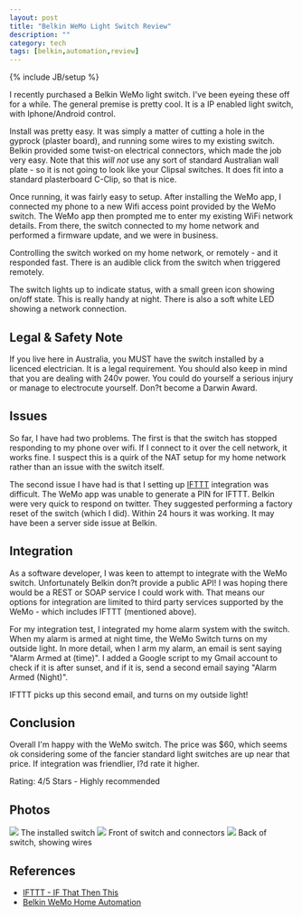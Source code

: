 ```yaml
---
layout: post
title: "Belkin WeMo Light Switch Review"
description: ""
category: tech
tags: [belkin,automation,review]
---
```

{% include JB/setup %}

I recently purchased a Belkin WeMo light switch. I've been eyeing these off for a while. The general premise is pretty cool. It is a IP enabled light switch, with Iphone/Android control.    

Install was pretty easy. It was simply a matter of cutting a hole in the gyprock (plaster board), and running some wires to my existing switch. Belkin provided some twist-on electrical connectors, which made the job very easy. Note that this *will not* use any sort of standard Australian wall plate - so it is not going to look like your Clipsal switches. It does fit into a standard plasterboard C-Clip, so that is nice.

Once running, it was fairly easy to setup. After installing the WeMo app, I connected my phone to a new Wifi access point provided by the WeMo switch. The WeMo app then prompted me to enter my existing WiFi network details. From there, the switch connected to my home network and performed a firmware update, and we were in business. 

Controlling the switch worked on my home network, or remotely - and it responded fast. There is an audible click from the switch when triggered remotely.  

The switch lights up to indicate status, with a small green icon showing on/off state. This is really handy at night. There is also a soft white LED showing a network connection.

Legal & Safety Note 
-------------------
If you live here in Australia, you MUST have the switch installed by a licenced electrician. It is a legal requirement. You should also keep in mind that you are dealing with 240v power. You could do yourself a serious injury or manage to electrocute yourself. Don?t become a Darwin Award.

Issues  
------
So far, I have had two problems. The first is that the switch has stopped responding to my phone over wifi. If I connect to it over the cell network, it works fine. I suspect this is a quirk of the NAT setup for my home network rather than an issue with the switch itself.

The second issue I have had is that I setting up [IFTTT](https://ifttt.com) integration was difficult. The WeMo app was unable to generate a PIN for IFTTT. Belkin were very quick to respond on twitter. They suggested performing a factory reset of the switch (which I did). Within 24 hours it was working. It may have been a server side issue at Belkin.

Integration
-----------
As a software developer, I was keen to attempt to integrate with the WeMo switch. Unfortunately Belkin don?t provide a public API! I was hoping there would be a REST or SOAP service I could work with. That means our options for integration are limited to third party services supported by the WeMo - which includes IFTTT (mentioned above).

For my integration test, I integrated my home alarm system with the switch. When my alarm is armed at night time, the WeMo Switch turns on my outside light.
In more detail, when I arm my alarm, an email is sent saying "Alarm Armed at (time)". I added a Google script to my Gmail account to check if it is after sunset, and if it is, send a second email saying "Alarm Armed (Night)".

IFTTT picks up this second email, and turns on my outside light! 

Conclusion
----------
Overall I'm happy with the WeMo switch. The price was $60, which seems ok considering some of the fancier standard light switches are up near that price. If integration was friendlier, I?d rate it higher.

Rating: 4/5 Stars - Highly recommended

Photos 
------
<img style="margin: 0px" src="http://drive.google.com/uc?export=view&amp;id=0BzEmq4lTwA-sZDBRcVp6bkFfNEk" />   The installed switch
<img src="http://drive.google.com/uc?export=view&amp;id=0BzEmq4lTwA-sMnUyVjVhc19GRms" />
Front of switch and connectors
<img src="http://drive.google.com/uc?export=view&amp;id=0BzEmq4lTwA-sOElVdGVpcXNmaGM" />
Back of switch, showing wires

References  
----------
 * [IFTTT - IF That Then This](http://ifttt.com)
 * [Belkin WeMo Home Automation](http://www.belkin.com/au/Products/home-automation/c/wemo-home-automation/)
